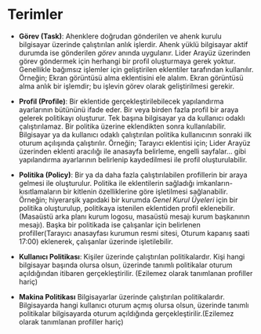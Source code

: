 # Terimler

* **Görev (Task)**: Ahenklere doğrudan gönderilen ve ahenk kurulu bilgisayar üzerinde çalıştırılan anlık işlerdir. Ahenk yüklü bilgisayar aktif durumda ise gönderilen *görev* anında uygulanır. Lider Arayüz üzerinden görev göndermek için herhangi bir profil oluşturmaya gerek yoktur. Genellikle bağımsız işlemler için geliştirilen eklentiler tarafından kullanılır. Örneğin; Ekran görüntüsü alma eklentisini ele alalım. Ekran görüntüsü alma  anlık bir işlemdir; bu işlevin görev olarak geliştirilmesi gerekir.

* **Profil (Profile)**: Bir eklentide gerçekleştirilebilecek yapılandırma ayarlarının bütününü ifade eder. Bir veya birden fazla profil bir araya gelerek politikayı oluşturur. Tek başına bilgisayar ya da kullanıcı odaklı çalıştırılamaz. Bir politika üzerine eklendikten sonra kullanılabilir. Bilgisayar ya da kullanıcı odaklı çalıştırılan politika kullanıcının sonraki ilk oturum açılışında çalıştırılır.
Örneğin; Tarayıcı eklentisi için; Lider Arayüz üzerinden eklenti aracılığı ile anasayfa belirleme, engelli sayfalar... gibi yapılandırma ayarlarının belirlenip kaydedilmesi ile profil oluşturulabilir.

* **Politika (Policy)**: Bir ya da daha fazla çalıştırılabilen profillerin bir araya gelmesi ile oluşturulur. Politika ile eklentilerin sağladığı imkanların-kısıtlamaların bir kitlenin özelliklerine göre işletilmesi sağlanabilir.
Örneğin; hiyerarşik yapıdaki bir kurumda *Genel Kurul Üyeleri* için bir politika oluşturulup, politikaya istenilen eklentiden profil eklenebilir. (Masaüstü arka planı kurum logosu, masaüstü mesajı kurum başkanının mesajı). Başka bir politikada ise çalışanlar için belirlenen profiller(Tarayıcı anasayfası kurumun resmi sitesi, Oturum kapanış saati 17:00) eklenerek, çalışanlar üzerinde işletilebilir.

* **Kullanıcı Politikası**: Kişiler üzerinde çalıştırılan politikalardır. Kişi hangi bilgisayar başında olursa olsun, üzerinde tanımlı politikalar oturum açıldığından itibaren gerçekleştirilir. (Ezilemez olarak tanımlanan profiller hariç)

* **Makina Politikası** Bilgisayarlar üzerinde çalıştırılan politikalardır. Bilgisayarda hangi kullanıcı oturum açmış olursa olsun, üzerinde tanımlı politikalar bilgisayarda oturum açıldığında gerçekleştirilir.(Ezilemez olarak tanımlanan profiller hariç)

